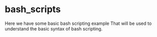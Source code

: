 # bash_scripts

Here we have some basic bash scripting example
That will be used to understand the basic syntax of bash scripting.
